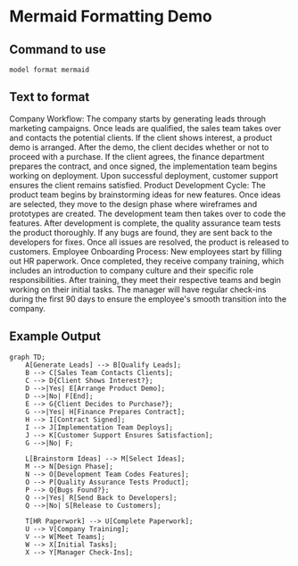# Mermaid Formatting Demo

## Command to use

`model format mermaid`

## Text to format

Company Workflow: The company starts by generating leads through marketing campaigns. Once leads are qualified, the sales team takes over and contacts the potential clients. If the client shows interest, a product demo is arranged. After the demo, the client decides whether or not to proceed with a purchase. If the client agrees, the finance department prepares the contract, and once signed, the implementation team begins working on deployment. Upon successful deployment, customer support ensures the client remains satisfied. Product Development Cycle: The product team begins by brainstorming ideas for new features. Once ideas are selected, they move to the design phase where wireframes and prototypes are created. The development team then takes over to code the features. After development is complete, the quality assurance team tests the product thoroughly. If any bugs are found, they are sent back to the developers for fixes. Once all issues are resolved, the product is released to customers. Employee Onboarding Process: New employees start by filling out HR paperwork. Once completed, they receive company training, which includes an introduction to company culture and their specific role responsibilities. After training, they meet their respective teams and begin working on their initial tasks. The manager will have regular check-ins during the first 90 days to ensure the employee's smooth transition into the company.

## Example Output

```mermaid
graph TD;
    A[Generate Leads] --> B[Qualify Leads];
    B --> C[Sales Team Contacts Clients];
    C --> D{Client Shows Interest?};
    D -->|Yes| E[Arrange Product Demo];
    D -->|No| F[End];
    E --> G{Client Decides to Purchase?};
    G -->|Yes| H[Finance Prepares Contract];
    H --> I[Contract Signed];
    I --> J[Implementation Team Deploys];
    J --> K[Customer Support Ensures Satisfaction];
    G -->|No| F;

    L[Brainstorm Ideas] --> M[Select Ideas];
    M --> N[Design Phase];
    N --> O[Development Team Codes Features];
    O --> P[Quality Assurance Tests Product];
    P --> Q{Bugs Found?};
    Q -->|Yes| R[Send Back to Developers];
    Q -->|No| S[Release to Customers];

    T[HR Paperwork] --> U[Complete Paperwork];
    U --> V[Company Training];
    V --> W[Meet Teams];
    W --> X[Initial Tasks];
    X --> Y[Manager Check-Ins];
```
